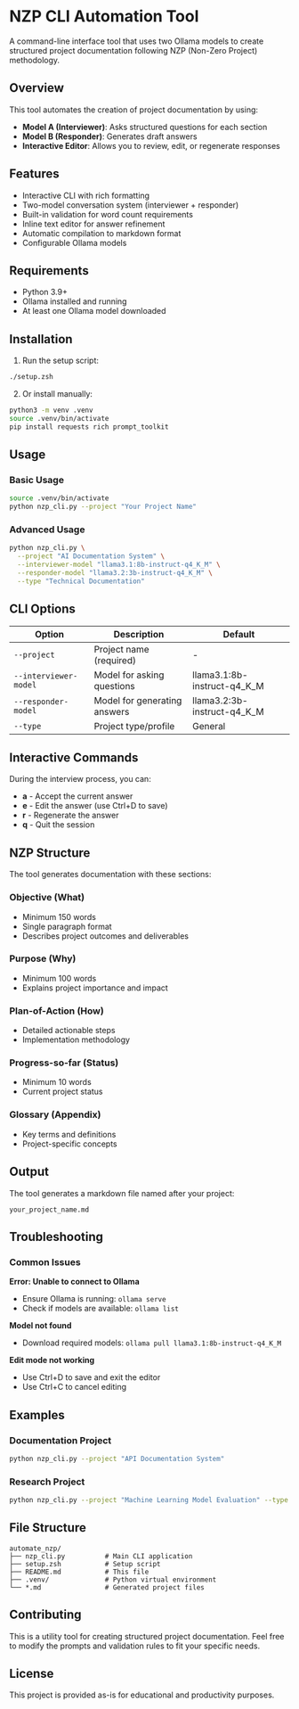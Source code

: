 # NZP CLI Automation Tool

A command-line interface tool that uses two Ollama models to create structured project documentation following NZP (Non-Zero Project) methodology.

## Overview

This tool automates the creation of project documentation by using:
- **Model A (Interviewer)**: Asks structured questions for each section
- **Model B (Responder)**: Generates draft answers
- **Interactive Editor**: Allows you to review, edit, or regenerate responses

## Features

- Interactive CLI with rich formatting
- Two-model conversation system (interviewer + responder)
- Built-in validation for word count requirements
- Inline text editor for answer refinement
- Automatic compilation to markdown format
- Configurable Ollama models

## Requirements

- Python 3.9+
- Ollama installed and running
- At least one Ollama model downloaded

## Installation

1. Run the setup script:
```bash
./setup.zsh
```

2. Or install manually:
```bash
python3 -m venv .venv
source .venv/bin/activate
pip install requests rich prompt_toolkit
```

## Usage

### Basic Usage
```bash
source .venv/bin/activate
python nzp_cli.py --project "Your Project Name"
```

### Advanced Usage
```bash
python nzp_cli.py \
  --project "AI Documentation System" \
  --interviewer-model "llama3.1:8b-instruct-q4_K_M" \
  --responder-model "llama3.2:3b-instruct-q4_K_M" \
  --type "Technical Documentation"
```

## CLI Options

| Option | Description | Default |
|--------|-------------|---------|
| `--project` | Project name (required) | - |
| `--interviewer-model` | Model for asking questions | llama3.1:8b-instruct-q4_K_M |
| `--responder-model` | Model for generating answers | llama3.2:3b-instruct-q4_K_M |
| `--type` | Project type/profile | General |

## Interactive Commands

During the interview process, you can:
- **a** - Accept the current answer
- **e** - Edit the answer (use Ctrl+D to save)
- **r** - Regenerate the answer
- **q** - Quit the session

## NZP Structure

The tool generates documentation with these sections:

### Objective (What)
- Minimum 150 words
- Single paragraph format
- Describes project outcomes and deliverables

### Purpose (Why)
- Minimum 100 words
- Explains project importance and impact

### Plan-of-Action (How)
- Detailed actionable steps
- Implementation methodology

### Progress-so-far (Status)
- Minimum 10 words
- Current project status

### Glossary (Appendix)
- Key terms and definitions
- Project-specific concepts

## Output

The tool generates a markdown file named after your project:
```
your_project_name.md
```

## Troubleshooting

### Common Issues

**Error: Unable to connect to Ollama**
- Ensure Ollama is running: `ollama serve`
- Check if models are available: `ollama list`

**Model not found**
- Download required models: `ollama pull llama3.1:8b-instruct-q4_K_M`

**Edit mode not working**
- Use Ctrl+D to save and exit the editor
- Use Ctrl+C to cancel editing

## Examples

### Documentation Project
```bash
python nzp_cli.py --project "API Documentation System"
```

### Research Project
```bash
python nzp_cli.py --project "Machine Learning Model Evaluation" --type "Research"
```

## File Structure

```
automate_nzp/
├── nzp_cli.py          # Main CLI application
├── setup.zsh           # Setup script
├── README.md           # This file
├── .venv/              # Python virtual environment
└── *.md                # Generated project files
```

## Contributing

This is a utility tool for creating structured project documentation. Feel free to modify the prompts and validation rules to fit your specific needs.

## License

This project is provided as-is for educational and productivity purposes.
